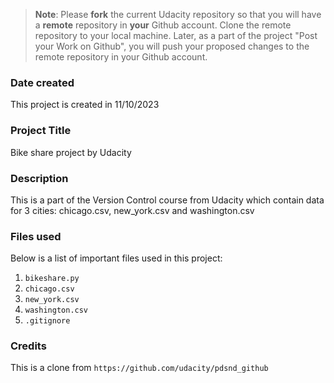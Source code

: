 > **Note**: Please **fork** the current Udacity repository so that you will have a **remote** repository in **your** Github account. Clone the remote repository to your local machine. Later, as a part of the project "Post your Work on Github", you will push your proposed changes to the remote repository in your Github account.

### Date created

This project is created in 11/10/2023

### Project Title

Bike share project by Udacity

### Description

This is a part of the Version Control course from Udacity which contain data for 3 cities: chicago.csv, new_york.csv and washington.csv

### Files used

Below is a list of important files used in this project:

1. `bikeshare.py`
2. `chicago.csv`
3. `new_york.csv`
4. `washington.csv`
5. `.gitignore`

### Credits

This is a clone from `https://github.com/udacity/pdsnd_github`
